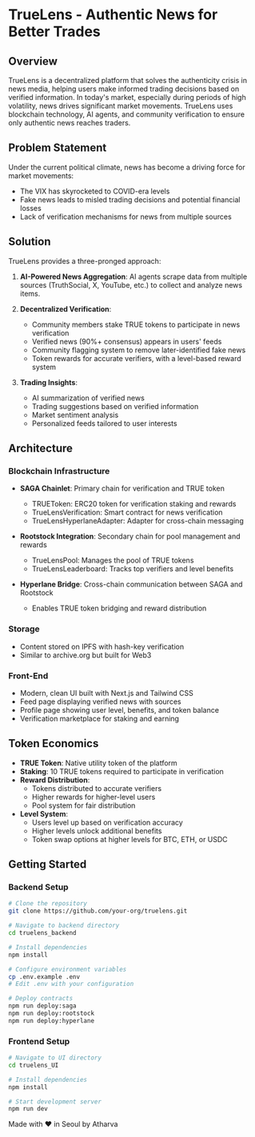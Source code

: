 # TrueLens - Authentic News for Better Trades

## Overview

TrueLens is a decentralized platform that solves the authenticity crisis in news media, helping users make informed trading decisions based on verified information. In today's market, especially during periods of high volatility, news drives significant market movements. TrueLens uses blockchain technology, AI agents, and community verification to ensure only authentic news reaches traders.

## Problem Statement

Under the current political climate, news has become a driving force for market movements:
- The VIX has skyrocketed to COVID-era levels
- Fake news leads to misled trading decisions and potential financial losses
- Lack of verification mechanisms for news from multiple sources

## Solution

TrueLens provides a three-pronged approach:

1. **AI-Powered News Aggregation**: AI agents scrape data from multiple sources (TruthSocial, X, YouTube, etc.) to collect and analyze news items.

2. **Decentralized Verification**: 
   - Community members stake TRUE tokens to participate in news verification
   - Verified news (90%+ consensus) appears in users' feeds
   - Community flagging system to remove later-identified fake news
   - Token rewards for accurate verifiers, with a level-based reward system

3. **Trading Insights**:
   - AI summarization of verified news
   - Trading suggestions based on verified information
   - Market sentiment analysis
   - Personalized feeds tailored to user interests

## Architecture

### Blockchain Infrastructure

- **SAGA Chainlet**: Primary chain for verification and TRUE token
  - TRUEToken: ERC20 token for verification staking and rewards
  - TrueLensVerification: Smart contract for news verification
  - TrueLensHyperlaneAdapter: Adapter for cross-chain messaging

- **Rootstock Integration**: Secondary chain for pool management and rewards
  - TrueLensPool: Manages the pool of TRUE tokens
  - TrueLensLeaderboard: Tracks top verifiers and level benefits

- **Hyperlane Bridge**: Cross-chain communication between SAGA and Rootstock
  - Enables TRUE token bridging and reward distribution

### Storage

- Content stored on IPFS with hash-key verification
- Similar to archive.org but built for Web3

### Front-End

- Modern, clean UI built with Next.js and Tailwind CSS
- Feed page displaying verified news with sources
- Profile page showing user level, benefits, and token balance
- Verification marketplace for staking and earning

## Token Economics

- **TRUE Token**: Native utility token of the platform
- **Staking**: 10 TRUE tokens required to participate in verification
- **Reward Distribution**:
  - Tokens distributed to accurate verifiers
  - Higher rewards for higher-level users
  - Pool system for fair distribution
- **Level System**:
  - Users level up based on verification accuracy
  - Higher levels unlock additional benefits
  - Token swap options at higher levels for BTC, ETH, or USDC

## Getting Started

### Backend Setup
```bash
# Clone the repository
git clone https://github.com/your-org/truelens.git

# Navigate to backend directory
cd truelens_backend

# Install dependencies
npm install

# Configure environment variables
cp .env.example .env
# Edit .env with your configuration

# Deploy contracts
npm run deploy:saga
npm run deploy:rootstock
npm run deploy:hyperlane
```

### Frontend Setup
```bash
# Navigate to UI directory
cd truelens_UI

# Install dependencies
npm install

# Start development server
npm run dev
```

Made with ❤️ in Seoul by Atharva
